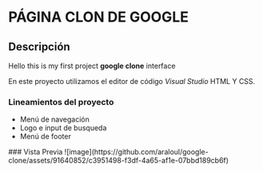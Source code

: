 # PÁGINA CLON DE GOOGLE
## Descripción 
Hello this is my first project **google clone** interface

En este proyecto utilizamos el editor de código *Visual Studio* HTML Y CSS.

### Lineamientos del proyecto
<ul>
  <li>Menú de navegación</li>
  <li>Logo e input de busqueda</li>
  <li>Menú de footer</li>
</ul>
### Vista Previa 
![image](https://github.com/araloul/google-clone/assets/91640852/c3951498-f3df-4a65-af1e-07bbd189cb6f)
